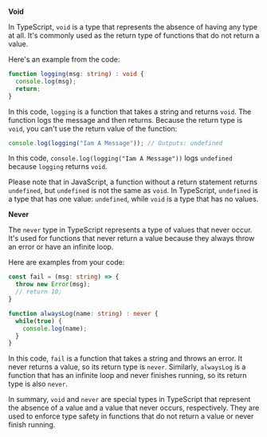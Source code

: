 **Void**

In TypeScript, `void` is a type that represents the absence of having any type at all. It's commonly used as the return type of functions that do not return a value.

Here's an example from the code:

```typescript
function logging(msg: string) : void {
  console.log(msg);
  return;
}
```

In this code, `logging` is a function that takes a string and returns `void`. The function logs the message and then returns. Because the return type is `void`, you can't use the return value of the function:

```typescript
console.log(logging("Iam A Message")); // Outputs: undefined
```

In this code, `console.log(logging("Iam A Message"))` logs `undefined` because `logging` returns `void`.

Please note that in JavaScript, a function without a return statement returns `undefined`, but `undefined` is not the same as `void`. In TypeScript, `undefined` is a type that has one value: `undefined`, while `void` is a type that has no values.

**Never**

The `never` type in TypeScript represents a type of values that never occur. It's used for functions that never return a value because they always throw an error or have an infinite loop.

Here are examples from your code:

```typescript
const fail = (msg: string) => {
  throw new Error(msg);
  // return 10;
}

function alwaysLog(name: string) : never {
  while(true) {
    console.log(name);
  }
}
```

In this code, `fail` is a function that takes a string and throws an error. It never returns a value, so its return type is `never`. Similarly, `alwaysLog` is a function that has an infinite loop and never finishes running, so its return type is also `never`.

In summary, `void` and `never` are special types in TypeScript that represent the absence of a value and a value that never occurs, respectively. They are used to enforce type safety in functions that do not return a value or never finish running.